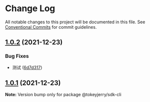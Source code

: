 # Change Log

All notable changes to this project will be documented in this file.
See [Conventional Commits](https://conventionalcommits.org) for commit guidelines.

## [1.0.2](https://github.com/TokeyJerry/fe-engineering/compare/@tokeyjerry/sdk-cli@1.0.1...@tokeyjerry/sdk-cli@1.0.2) (2021-12-23)


### Bug Fixes

* 测试 ([6d7d317](https://github.com/TokeyJerry/fe-engineering/commit/6d7d3172c56744c10d3e2c936844d135b053013e))





## [1.0.1](https://github.com/TokeyJerry/fe-engineering/compare/@tokeyjerry/sdk-cli@1.0.1-1.0.0-alpha.0.0...@tokeyjerry/sdk-cli@1.0.1) (2021-12-23)

**Note:** Version bump only for package @tokeyjerry/sdk-cli
